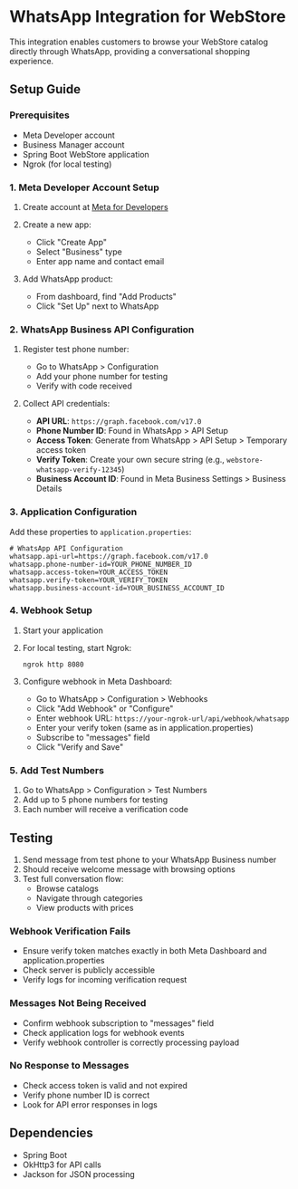 # WhatsApp Integration for WebStore

This integration enables customers to browse your WebStore catalog directly through WhatsApp, providing a conversational shopping experience.

## Setup Guide

### Prerequisites
- Meta Developer account
- Business Manager account
- Spring Boot WebStore application
- Ngrok (for local testing)

### 1. Meta Developer Account Setup

1. Create account at [Meta for Developers](https://developers.facebook.com/)
2. Create a new app:
    - Click "Create App"
    - Select "Business" type
    - Enter app name and contact email

3. Add WhatsApp product:
    - From dashboard, find "Add Products"
    - Click "Set Up" next to WhatsApp

### 2. WhatsApp Business API Configuration

1. Register test phone number:
    - Go to WhatsApp > Configuration
    - Add your phone number for testing
    - Verify with code received

2. Collect API credentials:
    - **API URL**: `https://graph.facebook.com/v17.0`
    - **Phone Number ID**: Found in WhatsApp > API Setup
    - **Access Token**: Generate from WhatsApp > API Setup > Temporary access token
    - **Verify Token**: Create your own secure string (e.g., `webstore-whatsapp-verify-12345`)
    - **Business Account ID**: Found in Meta Business Settings > Business Details

### 3. Application Configuration

Add these properties to `application.properties`:

```properties
# WhatsApp API Configuration
whatsapp.api-url=https://graph.facebook.com/v17.0
whatsapp.phone-number-id=YOUR_PHONE_NUMBER_ID
whatsapp.access-token=YOUR_ACCESS_TOKEN
whatsapp.verify-token=YOUR_VERIFY_TOKEN
whatsapp.business-account-id=YOUR_BUSINESS_ACCOUNT_ID
```

### 4. Webhook Setup

1. Start your application
2. For local testing, start Ngrok:
   ```
   ngrok http 8080
   ```

3. Configure webhook in Meta Dashboard:
    - Go to WhatsApp > Configuration > Webhooks
    - Click "Add Webhook" or "Configure"
    - Enter webhook URL: `https://your-ngrok-url/api/webhook/whatsapp`
    - Enter your verify token (same as in application.properties)
    - Subscribe to "messages" field
    - Click "Verify and Save"

### 5. Add Test Numbers

1. Go to WhatsApp > Configuration > Test Numbers
2. Add up to 5 phone numbers for testing
3. Each number will receive a verification code

## Testing

1. Send message from test phone to your WhatsApp Business number
2. Should receive welcome message with browsing options
3. Test full conversation flow:
    - Browse catalogs
    - Navigate through categories
    - View products with prices

### Webhook Verification Fails
- Ensure verify token matches exactly in both Meta Dashboard and application.properties
- Check server is publicly accessible
- Verify logs for incoming verification request

### Messages Not Being Received
- Confirm webhook subscription to "messages" field
- Check application logs for webhook events
- Verify webhook controller is correctly processing payload

### No Response to Messages
- Check access token is valid and not expired
- Verify phone number ID is correct
- Look for API error responses in logs

## Dependencies

- Spring Boot
- OkHttp3 for API calls
- Jackson for JSON processing